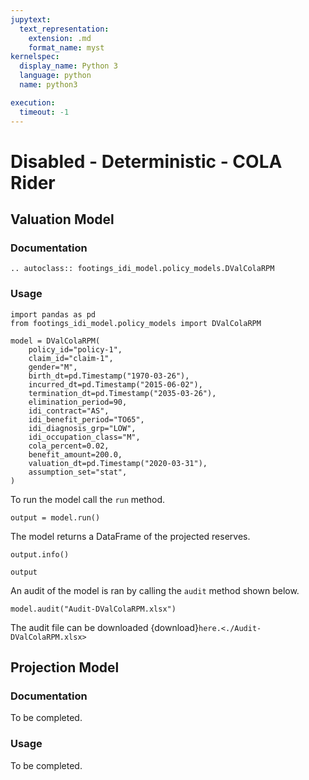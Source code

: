 ```yaml
---
jupytext:
  text_representation:
    extension: .md
    format_name: myst
kernelspec:
  display_name: Python 3
  language: python
  name: python3

execution:
  timeout: -1
---
```



# Disabled - Deterministic - COLA Rider

## Valuation Model

### Documentation

```{eval-rst}
.. autoclass:: footings_idi_model.policy_models.DValColaRPM
```

### Usage

```{code-cell} ipython3
import pandas as pd
from footings_idi_model.policy_models import DValColaRPM

model = DValColaRPM(
    policy_id="policy-1",
    claim_id="claim-1",
    gender="M",
    birth_dt=pd.Timestamp("1970-03-26"),
    incurred_dt=pd.Timestamp("2015-06-02"),
    termination_dt=pd.Timestamp("2035-03-26"),
    elimination_period=90,
    idi_contract="AS",
    idi_benefit_period="TO65",
    idi_diagnosis_grp="LOW",
    idi_occupation_class="M",
    cola_percent=0.02,
    benefit_amount=200.0,
    valuation_dt=pd.Timestamp("2020-03-31"),
    assumption_set="stat",
)
```

To run the model call the `run` method.

```{code-cell} ipython3
output = model.run()
```

The model returns a DataFrame of the projected reserves.

```{code-cell} ipython3
output.info()
```

```{code-cell} ipython3
output
```

An audit of the model is ran by calling the `audit` method shown below.

```{code-cell} ipython3
model.audit("Audit-DValColaRPM.xlsx")
```

The audit file can be downloaded {download}`here.<./Audit-DValColaRPM.xlsx>`


## Projection Model

### Documentation

To be completed.

### Usage

To be completed.
